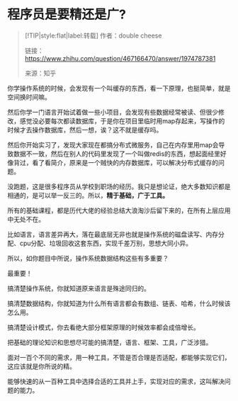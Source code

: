 

# 程序员是要精还是广?


> [!TIP|style:flat|label:转载]
> 作者：double cheese
> 
> 链接：https://www.zhihu.com/question/467166470/answer/1974787381
> 
> 来源：知乎

你学操作系统的时候，会发现有一个叫缓存的东西，看一下原理，也挺简单，就是空间换时间嘛。

然后你学一门语言开始试着做一些小项目，会发现有些数据经常被读、但很少修改，感觉没必要每次都读数据库，于是你在项目里临时用map存起来，写操作的时候才去操作数据库，然后一想，诶？这不就是缓存吗。

然后你开始实习了，发现大家现在都搞分布式微服务，自己在内存里用map会导致数据不一致，然后在别人的代码里发现了一个叫做redis的东西，想起面经里好像背过，看了看简介，原来是一个贼快的内存数据库，可以解决分布式缓存的问题。

没跑题，这是很多程序员从学校到职场的经历。我只是想论证，绝大多数知识都是相通的，是可以举一反三的。所以，**精于基础，广于工具。**

所有的基础课程，都是历代大佬的经验总结大浪淘沙后留下来的，在所有上层应用中无处不在。

比如语言，语言差异再大，落在最底层无非也就是操作系统的磁盘读写、内存分配、cpu分配、垃圾回收这套东西，实现千差万别，思想大同小异。

所以，如你题目中所说，操作系统数据结构这些有多重要？

最重要！

搞清楚操作系统，你就知道原来语言是殊途同归的。

搞清楚数据结构，你就知道为什么所有语言都会有数组、链表、哈希，什么时候该怎么用。

搞清楚设计模式，你去看绝大部分框架原理的时候效率都会成倍增长。

把基础的理论知识和思想尽可能的搞清楚，语言、框架、工具，广泛涉猎。

面对一百个不同的需求，用一种工具，不管是否合理是否适配，都能够实现它们，这应该就是你所说的精。

能够快速的从一百种工具中选择合适的工具并上手，实现对应的需求，这叫解决问题的能力。

